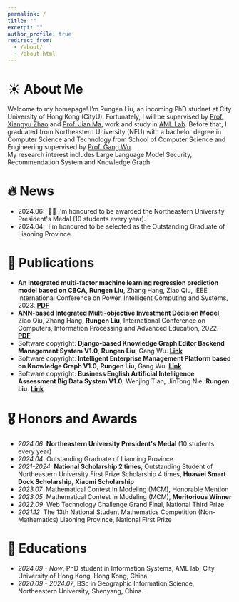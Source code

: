```yaml
---
permalink: /
title: ""
excerpt: ""
author_profile: true
redirect_from: 
  - /about/
  - /about.html
---
```


<!-- Google citation use:
{% if site.google_scholar_stats_use_cdn %}
{% assign gsDataBaseUrl = "https://cdn.jsdelivr.net/gh/" | append: site.repository | append: "@" %}
{% else %}
{% assign gsDataBaseUrl = "https://raw.githubusercontent.com/" | append: site.repository | append: "/" %}
{% endif %}
{% assign url = gsDataBaseUrl | append: "google-scholar-stats/gs_data_shieldsio.json" %}
-->

<span class='anchor' id='about-me'></span>
# ☀️ About Me
Welcome to my homepage! I’m Rungen Liu, an incoming PhD studnet at City University of Hong Kong (CityU). Fortunately, I will be supervised by [Prof. Xiangyu Zhao](https://zhaoxyai.github.io/) and [Prof. Jian Ma](https://www.cb.cityu.edu.hk/staff/isjian/), work and study in [AML Lab](https://aml-cityu.github.io/).
Before that, I graduated from Northeastern University (NEU) with a bachelor degree in Computer Science and Technology from School of Computer Science and Engineering supervised by [Prof. Gang Wu](http://faculty.neu.edu.cn/wugang/zh_CN/index.htm).<br />
My research interest includes Large Language Model Security, Recommendation System and Knowledge Graph.

<!-- 
My research interest includes neural machine translation and computer vision. I have published more than 100 papers at the top international AI conferences with total <a href='https://scholar.google.com/citations?user=DhtAFkwAAAAJ'>google scholar citations <strong><span id='total_cit'>260000+</span></strong></a> (You can also use google scholar badge <a href='https://scholar.google.com/citations?user=DhtAFkwAAAAJ'><img src="https://img.shields.io/endpoint?url={{ url | url_encode }}&logo=Google%20Scholar&labelColor=f6f6f6&color=9cf&style=flat&label=citations"></a>).
-->

# 🔥 News
- 2024.06: &nbsp;🎉🎉 I'm honoured to be awarded the Northeastern University President's Medal (10 students every year).
- 2024.04: &nbsp;I'm honoured to be selected as the Outstanding Graduate of Liaoning Province.


# 📝 Publications 

- **An integrated multi-factor machine learning regression prediction model based on CBCA**, **Rungen Liu**, Zhang Hang, Ziao Qiu, IEEE International Conference on Power, Intelligent Computing and Systems, 2023. [**PDF**](https://ieeexplore.ieee.org/document/10235671)
- **ANN-based Integrated Multi-objective Investment Decision Model**, Ziao Qiu, Zhang Hang, **Rungen Liu**, International Conference on Computers, Information Processing and Advanced Education, 2022. [**PDF**](https://ieeexplore.ieee.org/document/10036750)
- Software copyright: **Django-based Knowledge Graph Editor Backend Management System V1.0**, **Rungen Liu**, Gang Wu. [**Link**](https://register.ccopyright.com.cn/publicInquiry.html?type=softList&registerNumber=2023SR0234718&keyWord=%E4%B8%9C%E5%8C%97%E5%A4%A7%E5%AD%A6&publicityType=ALL&registerDateType=ALL)
- Software copyright: **Intelligent Enterprise Management Platform based on Knowledge Graph V1.0**, **Rungen Liu**, Gang Wu. [**Link**](https://register.ccopyright.com.cn/login.html?linkBackUrl=https://register.ccopyright.com.cn/publicInquiry.html?type=softList&registerNumber=2023SR0236093&keyWord=%E4%B8%9C%E5%8C%97%E5%A4%A7%E5%AD%A6&publicityType=ALL&registerDateType=ALL)
- Software copyright: **Business English Artificial Intelligence Assessment Big Data System V1.0**, Wenjing Tian, JinTong Nie, **Rungen Liu**. [**Link**](https://register.ccopyright.com.cn/login.html?linkBackUrl=https://register.ccopyright.com.cn/publicInquiry.html?type=softList&registerNumber=2022SR1058326&keyWord=%E7%94%B0%E9%9B%AF%E9%9D%99&publicityType=ALL&registerDateType=ALL)


# 🎖 Honors and Awards
- *2024.06* &nbsp;**Northeastern University President's Medal** (10 students every year)
- *2024.04* &nbsp;Outstanding Graduate of Liaoning Province
- *2021-2024* &nbsp;**National Scholarship 2 times**, Outstanding Student of Northeastern University First Prize Scholarship 4 times, **Huawei Smart Dock Scholarship**, **Xiaomi Scholarship**
- *2023.07* &nbsp;Mathematical Contest In Modeling (MCM), Honorable Mention
- *2023.05* &nbsp;Mathematical Contest In Modeling (MCM), **Meritorious Winner**
- *2022.09* &nbsp;Web Technology Challenge Grand Final, National Third Prize
- *2021.12* &nbsp;The 13th National Student Mathematics Competition (Non-Mathematics) Liaoning Province, National First Prize

# 📖 Educations
- *2024.09 - Now*, PhD student in Information Systems, AML lab, City University of Hong Kong, Hong Kong, China. 
- *2020.09 - 2024.07*, BSc in Geographic Information Science, Northeastern University, Shenyang, China.

<!-- # 💬 Invited Talks
- *2021.06*, Lorem ipsum dolor sit amet, consectetur adipiscing elit. Vivamus ornare aliquet ipsum, ac tempus justo dapibus sit amet. 
- *2021.03*, Lorem ipsum dolor sit amet, consectetur adipiscing elit. Vivamus ornare aliquet ipsum, ac tempus justo dapibus sit amet.  \| [\[video\]](https://github.com/)
-->

<!-- # 💻 Internships
- *2019.05 - 2020.02*, [Lorem](https://github.com/), China.
-->
